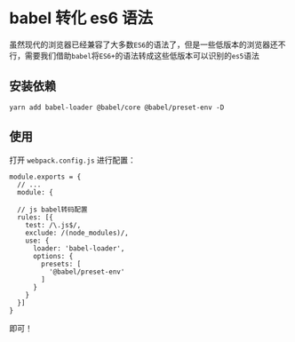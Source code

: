 # babel 转化 es6 语法

虽然现代的浏览器已经兼容了大多数`ES6`的语法了，但是一些低版本的浏览器还不行，需要我们借助`babel`将`ES6+`的语法转成这些低版本可以识别的`es5`语法

## 安装依赖

```
yarn add babel-loader @babel/core @babel/preset-env -D
```

## 使用

打开 `webpack.config.js` 进行配置：

```
module.exports = {
  // ...
  module: {
  
  // js babel转码配置
  rules: [{
    test: /\.js$/,
    exclude: /(node_modules)/,
    use: {
      loader: 'babel-loader',
      options: {
        presets: [
          '@babel/preset-env'
        ]
      }
    }
  }]
}
```

即可！
